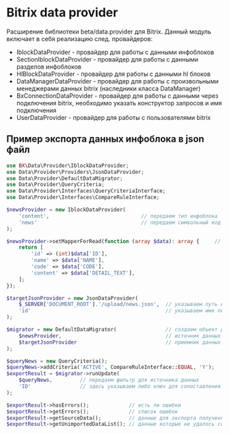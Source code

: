 # Bitrix data provider

Расширение библиотеки beta/data.provider для Bitrix. Данный модуль включает в себя реализацию след. провайдеров:

* IblockDataProvider - провайдер для работы с данными инфоблоков
* SectionIblockDataProvider - провайдер для работы с данными разделов инфоблоков
* HlBlockDataProvider - провайдер для работы с данными hl блоков
* DataManagerDataProvider - провайдер для работы с произвольными менеджерами данных bitrix (наследники класса DataManager)
* BxConnectionDataProvider - провайдер для работы с данными через подключения bitrix, необходимо указать конструктор запросов и имя подключения
* UserDataProvider - провайдер для работы с пользователями bitrix

## Пример экспорта данных инфоблока в json файл

```php
use BX\Data\Provider\IblockDataProvider;
use Data\Provider\Providers\JsonDataProvider;
use Data\Provider\DefaultDataMigrator;
use Data\Provider\QueryCriteria;
use Data\Provider\Interfaces\QueryCriteriaInterface;
use Data\Provider\Interfaces\CompareRuleInterface;

$newsProvider = new IblockDataProvider(
    'content',                              // передаем тип инфоблока
    'news'                                  // передаем символьный код инфоблока
);

$newsProvider->setMapperForRead(function (array $data): array {     // задаем маппер данных при запросе данных от провайдера
    return [
        'id' => (int)$data['ID'],
        'name' => $data['NAME'],
        'code' => $data['CODE'],
        'content' => $data['DETAIL_TEXT'],
    ];
});

$targetJsonProvider = new JsonDataProvider(
    $_SERVER['DOCUMENT_ROOT'].'/upload/news.json',  // указываем путь к файлу для сохранения
    'id'                                            // указываем имя первичного ключа
);

$migrator = new DefaultDataMigrator(                // создаем объект для обмена данными
    $newsProvider,                                  // источник данных
    $targetJsonProvider                             // приемник данных
);

$queryNews = new QueryCriteria();
$queryNews->addCriteria('ACTIVE', CompareRuleInterface::EQUAL, 'Y');    // сохранять в json файл будем только активные элементы
$exportResult = $migrator->runUpdate(
    $queryNews,         // передаем фильтр для источника данных
    'ID'                // здесь указываем либо ключ для сопоставления данных с первичным ключом приемника данных или же анонимную функцию вида function(array $dataItem): QueryCriteriaInterface
);

$exportResult->hasErrors();             // есть ли ошибки
$exportResult->getErrors();             // список ошибок
$exportResult->getSourceData();         // данные для экспорта полученные от источника
$exportResult->getUnimportedDataList(); // данные которые не удалось сохранить в json файл
```